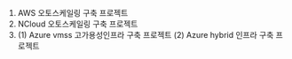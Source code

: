 1. AWS 오토스케일링 구축 프로젝트
2. NCloud 오토스케일링 구축 프로젝트
3. (1) Azure vmss 고가용성인프라 구축 프로젝트
(2) Azure hybrid 인프라 구축 프로젝트
